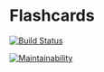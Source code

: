 # Flashcards

[![Build Status](https://travis-ci.org/evgeny-vb/flashcards.svg?branch=master)](https://travis-ci.org/evgeny-vb/flashcards)

[![Maintainability](https://api.codeclimate.com/v1/badges/4b51abbe18c2079e855b/maintainability)](https://codeclimate.com/github/evgeny-vb/flashcards/maintainability)
